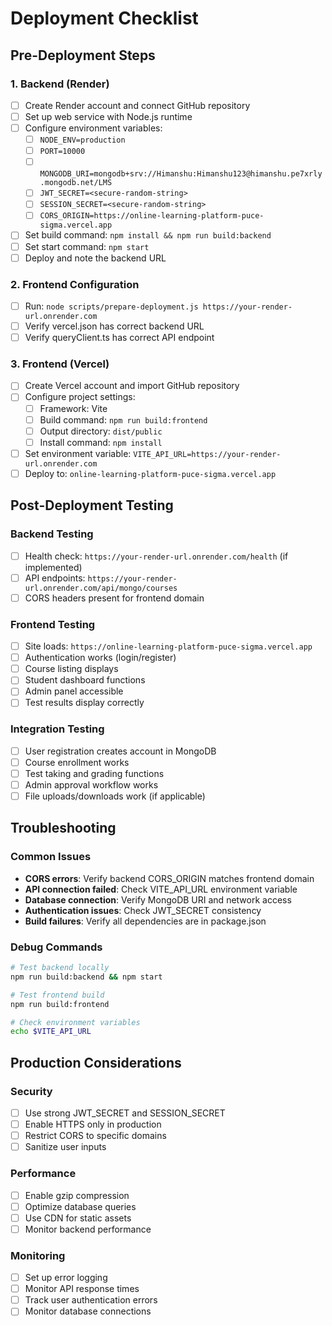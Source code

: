 # Deployment Checklist

## Pre-Deployment Steps

### 1. Backend (Render)
- [ ] Create Render account and connect GitHub repository
- [ ] Set up web service with Node.js runtime
- [ ] Configure environment variables:
  - [ ] `NODE_ENV=production`
  - [ ] `PORT=10000`
  - [ ] `MONGODB_URI=mongodb+srv://Himanshu:Himanshu123@himanshu.pe7xrly.mongodb.net/LMS`
  - [ ] `JWT_SECRET=<secure-random-string>`
  - [ ] `SESSION_SECRET=<secure-random-string>`
  - [ ] `CORS_ORIGIN=https://online-learning-platform-puce-sigma.vercel.app`
- [ ] Set build command: `npm install && npm run build:backend`
- [ ] Set start command: `npm start`
- [ ] Deploy and note the backend URL

### 2. Frontend Configuration
- [ ] Run: `node scripts/prepare-deployment.js https://your-render-url.onrender.com`
- [ ] Verify vercel.json has correct backend URL
- [ ] Verify queryClient.ts has correct API endpoint

### 3. Frontend (Vercel)
- [ ] Create Vercel account and import GitHub repository
- [ ] Configure project settings:
  - [ ] Framework: Vite
  - [ ] Build command: `npm run build:frontend`
  - [ ] Output directory: `dist/public`
  - [ ] Install command: `npm install`
- [ ] Set environment variable: `VITE_API_URL=https://your-render-url.onrender.com`
- [ ] Deploy to: `online-learning-platform-puce-sigma.vercel.app`

## Post-Deployment Testing

### Backend Testing
- [ ] Health check: `https://your-render-url.onrender.com/health` (if implemented)
- [ ] API endpoints: `https://your-render-url.onrender.com/api/mongo/courses`
- [ ] CORS headers present for frontend domain

### Frontend Testing
- [ ] Site loads: `https://online-learning-platform-puce-sigma.vercel.app`
- [ ] Authentication works (login/register)
- [ ] Course listing displays
- [ ] Student dashboard functions
- [ ] Admin panel accessible
- [ ] Test results display correctly

### Integration Testing
- [ ] User registration creates account in MongoDB
- [ ] Course enrollment works
- [ ] Test taking and grading functions
- [ ] Admin approval workflow works
- [ ] File uploads/downloads work (if applicable)

## Troubleshooting

### Common Issues
- **CORS errors**: Verify backend CORS_ORIGIN matches frontend domain
- **API connection failed**: Check VITE_API_URL environment variable
- **Database connection**: Verify MongoDB URI and network access
- **Authentication issues**: Check JWT_SECRET consistency
- **Build failures**: Verify all dependencies are in package.json

### Debug Commands
```bash
# Test backend locally
npm run build:backend && npm start

# Test frontend build
npm run build:frontend

# Check environment variables
echo $VITE_API_URL
```

## Production Considerations

### Security
- [ ] Use strong JWT_SECRET and SESSION_SECRET
- [ ] Enable HTTPS only in production
- [ ] Restrict CORS to specific domains
- [ ] Sanitize user inputs

### Performance
- [ ] Enable gzip compression
- [ ] Optimize database queries
- [ ] Use CDN for static assets
- [ ] Monitor backend performance

### Monitoring
- [ ] Set up error logging
- [ ] Monitor API response times
- [ ] Track user authentication errors
- [ ] Monitor database connections